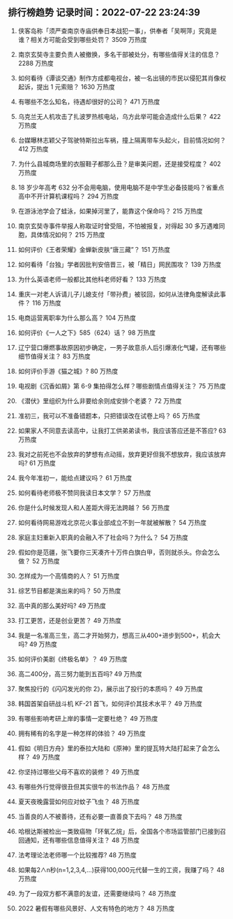 
## 排行榜趋势 记录时间：2022-07-22 23:24:39
  
  1. 侠客岛称「须严查南京寺庙供奉日本战犯一事」，供奉者「吴啊萍」究竟是谁？相关方可能会受到哪些处罚？ 3509 万热度
    
  2. 南京玄奘寺主要负责人被撤换，多名干部被处分，有哪些值得关注的信息？ 2288 万热度
    
  3. 如何看待《谭谈交通》制作方成都电视台，被一名出镜的市民以侵犯其肖像权起诉，提出 1 元索赔？ 1630 万热度
    
  4. 有哪些不怎么知名，待遇却很好的公司？ 471 万热度
    
  5. 乌克兰无人机攻击了扎波罗热核电站，乌方此举可能会造成什么后果？ 422 万热度
    
  6. 台媒曝林志颖父子驾驶特斯拉出车祸，撞上隔离带车头起火，目前情况如何？ 412 万热度
    
  7. 为什么县城商场里的衣服鞋子都那么丑？是审美问题，还是接受程度？ 402 万热度
    
  8. 18 岁少年高考 632 分不会用电脑，使用电脑不是中学生必备技能吗？省重点高中不开计算机课程吗？ 294 万热度
    
  9. 在游泳池学会了蛙泳，如果掉河里了，能靠这个保命吗？ 215 万热度
    
  10. 南京玄奘寺事件举报人称取证时曾受阻，不怕被报复，对得起 30 多万遇难同胞，具体情况如何？ 215 万热度
    
  11. 如何评价《王者荣耀》金蝉新皮肤“唐三藏”？ 151 万热度
    
  12. 如何看待「台独」学者因批判安倍晋三，被「精日」网民围攻？ 139 万热度
    
  13. 为什么英语老师一般都比其他科老师好看？ 133 万热度
    
  14. 重庆一对老人诉请儿子儿媳支付「带孙费」被驳回，如何从法律角度解读此事件？ 116 万热度
    
  15. 电商运营离职率为什么那么高？ 104 万热度
    
  16. 如何评价《一人之下》585（624）话？ 98 万热度
    
  17. 辽宁营口爆燃事故原因初步确定，一男子故意杀人后引爆液化气罐，还有哪些细节值得关注？ 83 万热度
    
  18. 如何评价手游《猫之城》? 80 万热度
    
  19. 电视剧《沉香如屑》第 6-9 集拍得怎么样？哪些剧情点值得关注？ 75 万热度
    
  20. 《潜伏》里组织为什么非要给余则成安排个老婆？ 72 万热度
    
  21. 准初三，我可以不准备错题本，只把错误改在试卷上吗？ 65 万热度
    
  22. 如果家人不同意去读高中，让我打工供弟弟读书，我应该答应还是不答应? 63 万热度
    
  23. 我对之前死也不会放弃的梦想有点动摇，放弃更好但我不想放弃，我应该放弃吗? 61 万热度
    
  24. 我今年准初一，能给点建议吗？ 61 万热度
    
  25. 如何看待老师极不赞同我读日本文学？ 57 万热度
    
  26. 你是什么时候发现人和人差距大得无法跨越？ 56 万热度
    
  27. 如何看待网易游戏北京花火事业部成立不到一年就被解散？ 54 万热度
    
  28. 家庭主妇重新入职真的会融入不了社会吗？为什么？ 54 万热度
    
  29. 假如你是范疆，张飞要你三天凑齐十万件白旗白甲，否则就杀头。你会怎么做？ 52 万热度
    
  30. 怎样成为一个高情商的人？ 51 万热度
    
  31. 综艺节目都是演出来的吗？ 50 万热度
    
  32. 高中真的那么美好吗? 49 万热度
    
  33. 打工更苦，还是创业更苦？ 49 万热度
    
  34. 我是一名准高三生，高二才开始努力，想高三从400+进步到500+，机会大吗? 49 万热度
    
  35. 如何评价美剧《终极名单》？ 49 万热度
    
  36. 高二400分，高三努力能到五百吗? 49 万热度
    
  37. 聚焦投行的《闪闪发光的你 2》，展示出了投行的本质吗？ 49 万热度
    
  38. 韩国首架自研战斗机 KF-21 首飞，如何评价其技术水平？ 49 万热度
    
  39. 有哪些影响考研上岸的事情一定要杜绝？ 49 万热度
    
  40. 拥有稀有的名字是一种怎样的体验？ 49 万热度
    
  41. 假如《明日方舟》里的泰拉大陆和《原神》里的提瓦特大陆打起来了会怎么样？ 49 万热度
    
  42. 你坚持过哪些父母不喜欢的装修？ 49 万热度
    
  43. 有哪些外行觉得很丑但其实很牛的书法作品？ 48 万热度
    
  44. 夏天夜晚露营如何应对蚊子飞虫？ 48 万热度
    
  45. 当善良的人不被善待，还有必要一直善良下去吗？ 48 万热度
    
  46. 哈根达斯被检出一类致癌物「环氧乙烷」后，全国各个市场监管部门已接到召回通知，还有哪些信息值得关注？ 48 万热度
    
  47. 法考理论法老师哪一个比较推荐? 48 万热度
    
  48. 如果每2∧n秒(n=1,2,3,4,…)获得100,000元代替一生的工资，我赚了吗？ 48 万热度
    
  49. 为了一段双方都不满意的友谊，还需要继续吗？ 48 万热度
    
  50. 2022 暑假有哪些风景好、人文有特色的地方？ 48 万热度
    